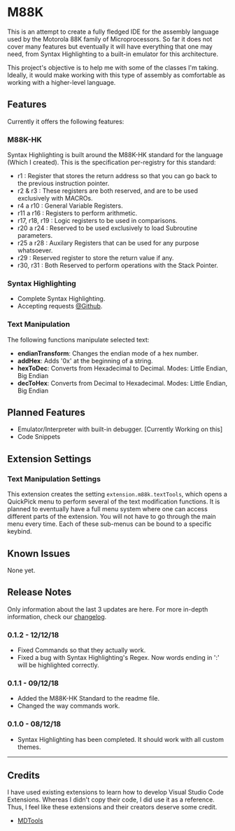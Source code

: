 # M88K 

This is an attempt to create a fully fledged IDE for the assembly language used by the Motorola 88K family of Microprocessors. So far it does not cover many features but eventually it will have everything that one may need, from Syntax Highlighting to a built-in emulator for this architecture.

This project's objective is to help me with some of the classes I'm taking. Ideally, it would make working with this type of assembly as comfortable as working with a higher-level language.

## **Features**

Currently it offers the following features:

### M88K-HK
Syntax Highlighting is built around the M88K-HK standard for the language (Which I created). This is the specification per-registry for this standard:

- r1 : Register that stores the return address so that you can go back to the previous instruction pointer.
- r2 & r3 : These registers are both reserved, and are to be used exclusively with MACROs.
- r4 a r10 : General Variable Registers.
- r11 a r16 : Registers to perform arithmetic.
- r17, r18, r19 : Logic registers to be used in comparisons.
- r20 a r24 : Reserved to be used exclusively to load Subroutine parameters.
- r25 a r28 : Auxilary Registers that can be used for any purpose whatsoever. 
- r29 : Reserved register to store the return value if any.
- r30, r31 : Both Reserved to perform operations with the Stack Pointer.

### Syntax Highlighting

- Complete Syntax Highlighting.
- Accepting requests [@Github](https://github.com/M-T3K/M88K/issues).


### Text Manipulation

The following functions manipulate selected text:

- **endianTransform**: Changes the endian mode of a hex number.
- **addHex**: Adds '0x' at the beginning of a string.
- **hexToDec**: Converts from Hexadecimal to Decimal. Modes: Little Endian, Big Endian
- **decToHex**: Converts from Decimal to Hexadecimal. Modes: Little Endian, Big Endian

## Planned Features

- Emulator/Interpreter with built-in debugger. [Currently Working on this]
- Code Snippets

## Extension Settings

### Text Manipulation Settings

This extension creates the setting `extension.m88k.textTools`, which opens a QuickPick menu to perform several of the text modification functions. It is planned to eventually have a full menu system where one can access different parts of the extension. You will not have to go through the main menu every time. Each of these sub-menus can be bound to a specific keybind.

## Known Issues

None yet.

## Release Notes

Only information about the last 3 updates are here. For more in-depth information, check our [changelog](https://github.com/M-T3K/M88K/blob/master/CHANGELOG.md).

### 0.1.2 - 12/12/18

- Fixed Commands so that they actually work.
- Fixed a bug with Syntax Highlighting's Regex. Now words ending in ':' will be highlighted correctly.

### 0.1.1 - 09/12/18

- Added the M88K-HK Standard to the readme file.
- Changed the way commands work.

### 0.1.0 - 08/12/18

- Syntax Highlighting has been completed. It should work with all custom themes.

---------------------------------------------------------------------------------------------

## Credits

I have used existing extensions to learn how to develop Visual Studio Code Extensions. Whereas I didn't copy their code, I did use it as a reference. Thus, I feel like these extensions and their creators deserve some credit.

- [MDTools](https://github.com/Microsoft/vscode-MDTools/)